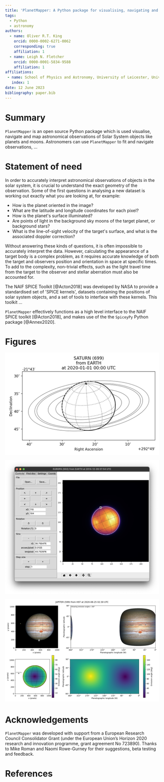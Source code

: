 ```yaml
---
title: 'PlanetMapper: A Python package for visualising, navigating and mapping Solar System observations'
tags:
  - Python
  - astronomy
authors:
  - name: Oliver R.T. King
    orcid: 0000-0002-6271-0062
    corresponding: true
    affiliation: 1
  - name: Leigh N. Fletcher
    orcid: 0000-0001-5834-9588
    affiliation: 1
affiliations:
 - name: School of Physics and Astronomy, University of Leicester, University Road, Leicester, LE1 7RH, United Kingdom
   index: 1
date: 12 June 2023
bibliography: paper.bib
---
```


# Summary
<!-- A summary describing the high-level functionality and purpose of the software for a diverse, non-specialist audience. -->
`PlanetMapper` is an open source Python package which is used visualise, navigate and map astronomical observations of Solar System objects like planets and moons. Astronomers can use `PlanetMapper` to fit and navigate observations, ...



# Statement of need
<!-- A Statement of need section that clearly illustrates the research purpose of the software and places it in the context of related work. -->
In order to accurately interpret astronomical observations of objects in the solar system, it is crucial to understand the exact geometry of the observation. Some of the first questions in analysing a new dataset is working out exactly what you are looking at, for example:

- How is the planet oriented in the image? 
- What are the latitude and longitude coordinates for each pixel? 
- How is the planet's surface illuminated?
- Are points of light in the background sky moons of the target planet, or background stars?
- What is the line-of-sight velocity of the target's surface, and what is the associated doppler correction?

Without answering these kinds of questions, it is often impossible to accurately interpret the data. However, calculating the appearance of a target body is a complex problem, as it requires accurate knowledge of both the target and observers position and orientation in space at specific times. To add to the complexity, non-trivial effects, such as the light travel time from the target to the observer and stellar aberration must also be accounted for.

The NAIF SPICE Toolkit [@Acton2018] was developed by NASA to provide a standardised set of 'SPICE kernels', datasets containing the positions of solar system objects, and a set of tools to interface with these kernels. This toolkit ...

`PlanetMapper` effectively functions as a high level interface to the NAIF SPICE toolkit [@Acton2018], and makes use of the the `SpiceyPy` Python package [@Annex2020].

# Figures

![Saturn 'wireframe' plot generated with `PlanetMapper`, visualising the appearance of Saturn from the Earth on 1 January 2020.\label{fig:wireframe}](../docs/images/saturn_wireframe_radec.png)

![Screenshot of the `PlanetMapper` graphical user interface being used to fit an astronomical observation.\label{fig:gui}](../docs/images/gui_fitting.png)

![More complex example of `PlanetMapper`'s functionality. The navigated Jupiter observation (top left) was mapped (top right) using `PlanetMapper`. The emission angle backplanes generated with `PlanetMapper` are shown in the bottom panels. Jupiter image credit: NASA, ESA, STScI, A. Simon (Goddard Space Flight Center), and M.H. Wong (University of California, Berkeley) and the OPAL team.\label{fig:jupiter-mapped}](../docs/images/jupiter_mapped.png)

# Acknowledgements
`PlanetMapper` was developed with support from a European Research Council Consolidator Grant (under the European Union’s Horizon 2020 research and innovation programme, grant agreement No 723890). Thanks to Mike Roman and Naomi Rowe-Gurney for their suggestions, beta testing and feedback.

# References